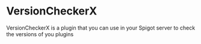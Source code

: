 # VersionCheckerX
VersionCheckerX is a plugin that you can use in your Spigot server to check the versions of you plugins
